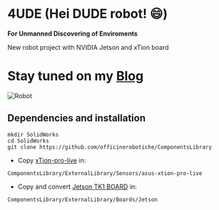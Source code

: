 # 4UDE (Hei DUDE robot! :smile:)
**For Unmanned Discovering of Enviroments**

New robot project with NVIDIA Jetson and xTion board

# Stay tuned on my [Blog](http://raffaello.officinerobotiche.it)

![Robot](https://github.com/rbonghi/XRobot/blob/master/images/XRobot.png)

## Dependencies and installation
```
mkdir SolidWorks
cd SolidWorks
git clone https://github.com/officinerobotiche/ComponentsLibrary
```
- Copy [xTion-pro-live](https://grabcad.com/library/asus-xtion-pro-live) in:
```
ComponentsLibrary/ExternalLibrary/Sensors/asus-xtion-pro-live
```
- Copy and convert [Jetson TK1 BOARD](http://developer.download.nvidia.com/embedded/jetson/TK1/docs/Jetson_TK1_FabD_3D.stp) in:
```
ComponentsLibrary/ExternalLibrary/Boards/Jetson
```
